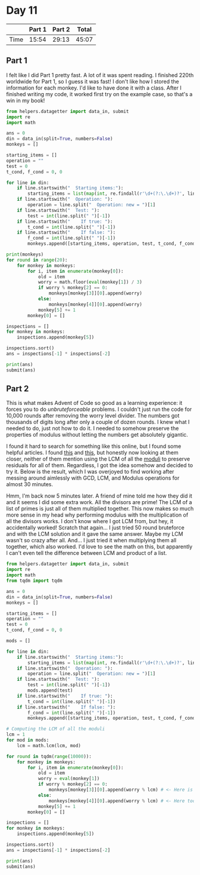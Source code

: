 # Day 11

| | Part 1 | Part 2 | Total |
|---|---|---|---|
|Time|15:54|29:13|45:07|

## Part 1

I felt like I did Part 1 pretty fast. A lot of it was spent reading. I finished 220th worldwide for Part 1, so I guess it was fast! I don't like how I stored the information for each monkey. I'd like to have done it with a class. After I finished writing my code, it worked first try on the example case, so that's a win in my book!

```python
from helpers.datagetter import data_in, submit
import re
import math

ans = 0
din = data_in(split=True, numbers=False)
monkeys = []

starting_items = []
operation = ""
test = 0
t_cond, f_cond = 0, 0

for line in din:
    if line.startswith("  Starting items:"):
        starting_items = list(map(int, re.findall(r'\d+(?:\.\d+)?', line)))
    if line.startswith("  Operation: "):
        operation = line.split("  Operation: new = ")[1]
    if line.startswith("  Test: "):
        test = int(line.split(" ")[-1])
    if line.startswith("    If true: "):
        t_cond = int(line.split(" ")[-1])
    if line.startswith("    If false: "):
        f_cond = int(line.split(" ")[-1])
        monkeys.append([starting_items, operation, test, t_cond, f_cond, 0])

print(monkeys)
for round in range(20):
    for monkey in monkeys:
        for i, item in enumerate(monkey[0]):
            old = item
            worry = math.floor(eval(monkey[1]) / 3)
            if worry % monkey[2] == 0:
                monkeys[monkey[3]][0].append(worry)
            else:
                monkeys[monkey[4]][0].append(worry)
            monkey[5] += 1
        monkey[0] = []

inspections = []
for monkey in monkeys:
    inspections.append(monkey[5])

inspections.sort()
ans = inspections[-1] * inspections[-2]

print(ans)
submit(ans)
```

## Part 2

This is what makes Advent of Code so good as a learning experience: it forces you to do *unbruteforceable* problems. I couldn't just run the code for 10,000 rounds after removing the worry level divider. The numbers got thousands of digits long after only a couple of dozen rounds. I knew what I needed to do, just not how to do it. I needed to somehow preserve the properties of modulus without letting the numbers get absolutely gigantic.

I found it hard to search for something like this online, but I found some helpful articles. I found [this](https://math.stackexchange.com/questions/1752238/preserving-modulus-residue-under-division) and [this](https://en.wikipedia.org/wiki/Modular_arithmetic), but honestly now looking at them closer, neither of them mention using the LCM of all the [moduli](https://www.google.com/search?q=plural+of+modulus) to preserve residuals for all of them. Regardless, I got the idea somehow and decided to try it. Below is the result, which I was overjoyed to find working after messing around aimlessly with GCD, LCM, and Modulus operations for almost 30 minutes.

Hmm, I'm back now 5 minutes later. A friend of mine told me how they did it and it seems I did some extra work. All the divisors are prime! The LCM of a list of primes is just all of them multiplied together. This now makes so much more sense in my head why performing modulus with the multiplication of all the divisors works. I don't know where I got LCM from, but hey, it accidentally worked! Scratch that again... I just tried 50 round bruteforce and with the LCM solution and it gave the same answer. Maybe my LCM wasn't so crazy after all. And... I just tried it when multiplying them all together, which also worked. I'd love to see the math on this, but apparently I can't even tell the difference between LCM and product of a list.

```python
from helpers.datagetter import data_in, submit
import re
import math
from tqdm import tqdm

ans = 0
din = data_in(split=True, numbers=False)
monkeys = []

starting_items = []
operation = ""
test = 0
t_cond, f_cond = 0, 0

mods = []

for line in din:
    if line.startswith("  Starting items:"):
        starting_items = list(map(int, re.findall(r'\d+(?:\.\d+)?', line)))
    if line.startswith("  Operation: "):
        operation = line.split("  Operation: new = ")[1]
    if line.startswith("  Test: "):
        test = int(line.split(" ")[-1])
        mods.append(test)
    if line.startswith("    If true: "):
        t_cond = int(line.split(" ")[-1])
    if line.startswith("    If false: "):
        f_cond = int(line.split(" ")[-1])
        monkeys.append([starting_items, operation, test, t_cond, f_cond, 0])

# Computing the LCM of all the moduli
lcm = 1
for mod in mods:
    lcm = math.lcm(lcm, mod)

for round in tqdm(range(10000)):
    for monkey in monkeys:
        for i, item in enumerate(monkey[0]):
            old = item
            worry = eval(monkey[1])
            if worry % monkey[2] == 0:
                monkeys[monkey[3]][0].append(worry % lcm) # <- Here is the critical part
            else:
                monkeys[monkey[4]][0].append(worry % lcm) # <- Here too
            monkey[5] += 1
        monkey[0] = []

inspections = []
for monkey in monkeys:
    inspections.append(monkey[5])

inspections.sort()
ans = inspections[-1] * inspections[-2]

print(ans)
submit(ans)
```
